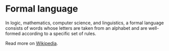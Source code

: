 # Formal language

In logic, mathematics, computer science, and linguistics, a formal language consists of words whose letters are taken from an alphabet and are well-formed according to a specific set of rules.

Read more on [Wikipedia](https://en.wikipedia.org/wiki/Formal_language).
